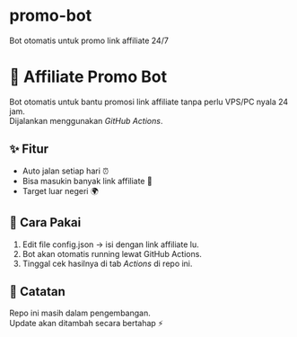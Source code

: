 # promo-bot
Bot otomatis untuk promo link affiliate 24/7
# 🚀 Affiliate Promo Bot  

Bot otomatis untuk bantu promosi link affiliate tanpa perlu VPS/PC nyala 24 jam.  
Dijalankan menggunakan *GitHub Actions*.  

## ✨ Fitur
- Auto jalan setiap hari ⏰  
- Bisa masukin banyak link affiliate 🔗  
- Target luar negeri 🌍  

## 🔧 Cara Pakai
1. Edit file config.json → isi dengan link affiliate lu.  
2. Bot akan otomatis running lewat GitHub Actions.  
3. Tinggal cek hasilnya di tab *Actions* di repo ini.  

## 📌 Catatan
Repo ini masih dalam pengembangan.  
Update akan ditambah secara bertahap ⚡
